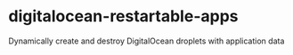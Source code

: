 # digitalocean-restartable-apps
Dynamically create and destroy DigitalOcean droplets with application data
